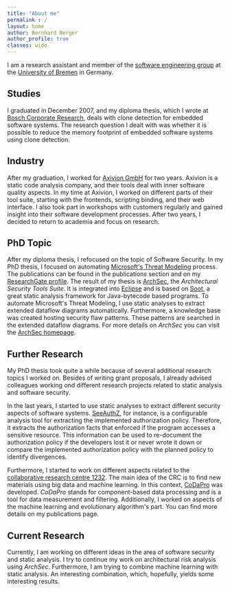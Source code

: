 ```yaml
---
title: "About me"
permalink : /
layout: home
author: Bernhard Berger
author_profile: true
classes: wide
---
```



I am a research assistant and member of the [software engineering group](http://www.informatik.uni-bremen.de/st/index.php?language=en) 
at the [University of Bremen](https://www.uni-bremen.de) in Germany.

## Studies
I graduated
in December 2007, and my diploma thesis, which I wrote at [Bosch Corporate Research](https://www.bosch.com/research/),
deals with clone detection for embedded software systems. The research question I
dealt with was whether it is possible to reduce the memory footprint of embedded
software systems using clone detection.

## Industry
After my graduation, I worked for [Axivion GmbH](https://www.axivion.com/en/) for
two years. Axivion is a static code analysis company, and their tools deal with
inner software quality aspects. In my time at Axivion, I worked on different
parts of their tool suite, starting with the frontends, scripting binding, and
their web interface. I also took part in workshops with customers regularly and
gained insight into their software development processes. After two years, I
decided to return to academia and focus on research.

## PhD Topic    
After my diploma thesis, I refocused on the topic of Software Security. In my PhD
thesis, I focused on automating [Microsoft's Threat Modeling](https://www.microsoft.com/en-us/securityengineering/sdl/threatmodeling)
process. The publications can be found in the publications section and on my
[ResearchGate profile](https://www.researchgate.net/profile/Bernhard-Berger-2).
The result of my thesis is [ArchSec](https://archsec.de), the _Architectural Security
Tools Suite_. It is integrated into [Eclipse](https://www.eclipse.org/) and is based
on [Soot](https://github.com/soot-oss/soot), a great static analysis framework for
Java-bytecode based programs. To automate Microsoft's Threat Modeling, I use static
analyses to extract extended dataflow diagrams automatically. Furthermore, a
knowledge base was created hosting security flaw patterns. These patterns are
searched in the extended dataflow diagrams. For more details on _ArchSec_ you can
visit the [ArchSec homepage](https://archsec.de).

## Further Research
My PhD thesis took quite a while because of several additional research topics I
worked on. Besides of writing grant proposals, I already advised colleagues working
ond different research projects related to static analysis and software security.

In the last years, I started to use static analyses to extract different security
aspects of software systems. [SeeAuthZ](https://github.com/uni-bremen-agst/SeeAuthZ),
for instance, is a configurable analysis tool for extracting the implemented
authorization policy. Therefore, it extracts the authorization facts that enforced
if the program accesses a sensitive resource. This information can be used to
re-document the authorization policy if the developers lost it or never wrote it
down or compare the implemented authorization policy with the planned policy to
identify divergences.

Furthermore, I started to work on different aspects related to the [collaborative
research centre 1232](https://www.uni-bremen.de/en/farbige-zustaende). The main
idea of the CRC is to find new materials using big data and machine learning. In
this context, [CoDaPro](https://codapro.de) was developed. _CoDaPro_ stands for
component-based data processing and is a tool for data measurement and filtering.
Additionally, I worked on aspects of the machine learning and evolutionary
algorithm's part. You can find more details on my publications page.


## Current Research
Currently, I am working on different ideas in the area of software security
and static analysis. I try to continue my work on architectural risk analysis using
_ArchSec_. Furthermore, I am trying to combine machine learning with static analysis.
An interesting combination, which, hopefully, yields some interesting results.